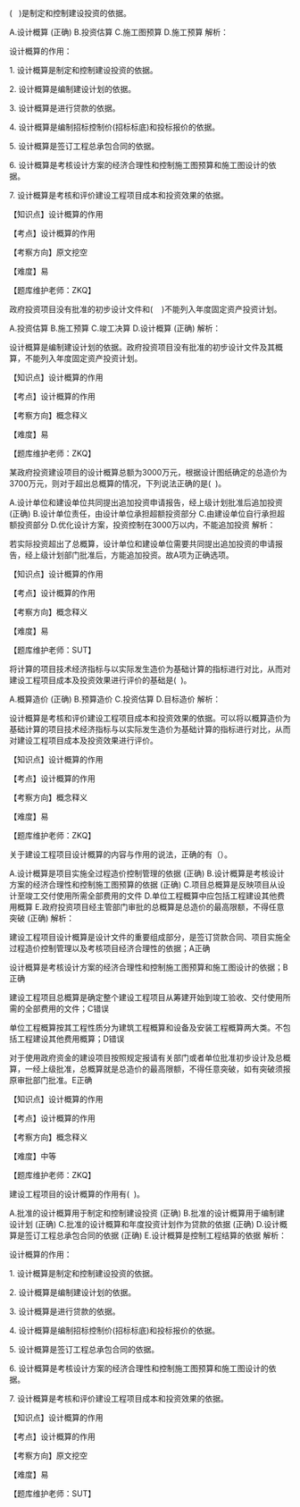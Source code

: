 <p>( &nbsp; )是制定和控制建设投资的依据。</p>
A.设计概算  (正确)
B.投资估算
C.施工图预算
D.施工预算
解析：<p>设计概算的作用：</p><p>1. 设计概算是制定和控制建设投资的依据。</p><p>2. 设计概算是编制建设计划的依据。<br/></p><p>3. 设计概算是进行贷款的依据。<br/></p><p>4. 设计概算是编制招标控制价(招标标底)和投标报价的依据。</p><p>5. 设计概算是签订工程总承包合同的依据。<br/></p><p>6. 设计概算是考核设计方案的经济合理性和控制施工图预算和施工图设计的依据。</p><p>7. 设计概算是考核和评价建设工程项目成本和投资效果的依据。</p><p>【知识点】设计概算的作用</p><p>【考点】设计概算的作用</p><p>【考察方向】原文挖空</p><p>【难度】易</p><p>【题库维护老师：ZKQ】</p>
<p>政府投资项目没有批准的初步设计文件和( &nbsp; &nbsp;)不能列入年度固定资产投资计划。</p>
A.投资估算
B.施工预算
C.竣工决算
D.设计概算  (正确)
解析：<p>设计概算是编制建设计划的依据。政府投资项目没有批准的初步设计文件及其概算，不能列入年度固定资产投资计划。</p><p>【知识点】设计概算的作用</p><p>【考点】设计概算的作用</p><p>【考察方向】概念释义</p><p>【难度】易</p><p>【题库维护老师：ZKQ】</p>
<p>某政府投资建设项目的设计概算总额为3000万元，根据设计图纸确定的总造价为3700万元，则对于超出总概算的情况，下列说法正确的是( &nbsp;)。</p>
A.设计单位和建设单位共同提出追加投资申请报告，经上级计划批准后追加投资  (正确)
B.设计单位责任，由设计单位承担超额投资部分
C.由建设单位自行承担超额投资部分
D.优化设计方案，投资控制在3000万以内，不能追加投资
解析：<p>若实际投资超出了总概算，设计单位和建设单位需要共同提出追加投资的申请报告，经上级计划部门批准后，方能追加投资。故A项为正确选项。</p><p>【知识点】设计概算的作用</p><p>【考点】设计概算的作用</p><p>【考察方向】概念释义</p><p>【难度】易</p><p>【题库维护老师：SUT】</p>
<p>将计算的项目技术经济指标与以实际发生造价为基础计算的指标进行对比，从而对建设工程项目成本及投资效果进行评价的基础是( &nbsp;)。</p>
A.概算造价  (正确)
B.预算造价
C.投资估算
D.目标造价
解析：<p>设计概算是考核和评价建设工程项目成本和投资效果的依据。可以将以概算造价为基础计算的项目技术经济指标与以实际发生造价为基础计算的指标进行对比，从而对建设工程项目成本及投资效果进行评价。</p><p>【知识点】设计概算的作用</p><p>【考点】设计概算的作用</p><p>【考察方向】概念释义</p><p>【难度】易</p><p>【题库维护老师：ZKQ】</p>
<p>关于建设工程项目设计概算的内容与作用的说法，正确的有（）。</p>
A.设计概算是项目实施全过程造价控制管理的依据  (正确)
B.设计概算是考核设计方案的经济合理性和控制施工图预算的依据  (正确)
C.项目总概算是反映项目从设计至竣工交付使用所需全部费用的文件
D.单位工程概算中应包括工程建设其他费用概算
E.政府投资项目经主管部门审批的总概算是总造价的最高限额，不得任意突破  (正确)
解析：<p>建设工程项目设计概算是设计文件的重要组成部分，是签订贷款合同、项目实施全过程造价控制管理以及考核项目经济合理性的依据；A正确</p><p>设计概算是考核设计方案的经济合理性和控制施工图预算和施工图设计的依据；B正确</p><p>建设工程项目总概算是确定整个建设工程项目从筹建开始到竣工验收、交付使用所需的全部费用的文件；C错误</p><p>单位工程概算按其工程性质分为建筑工程概算和设备及安装工程概算两大类。不包括工程建设其他费用概算；D错误</p><p>对于使用政府资金的建设项目按照规定报请有关部门或者单位批准初步设计及总概算，一经上级批准，总概算就是总造价的最高限额，不得任意突破，如有突破须报原审批部门批准。E正确</p><p>【知识点】设计概算的作用</p><p>【考点】设计概算的作用</p><p>【考察方向】概念释义</p><p>【难度】中等</p><p>【题库维护老师：ZKQ】</p>
<p>建设工程项目的设计概算的作用有( &nbsp;)。</p>
A.批准的设计概算用于制定和控制建设投资  (正确)
B.批准的设计概算用于编制建设计划  (正确)
C.批准的设计概算和年度投资计划作为贷款的依据  (正确)
D.设计概算是签订工程总承包合同的依据  (正确)
E.设计概算是控制工程结算的依据
解析：<p>设计概算的作用：</p><p>1. 设计概算是制定和控制建设投资的依据。</p><p>2. 设计概算是编制建设计划的依据。<br/></p><p>3. 设计概算是进行贷款的依据。<br/></p><p>4. 设计概算是编制招标控制价(招标标底)和投标报价的依据。</p><p>5. 设计概算是签订工程总承包合同的依据。<br/></p><p>6. 设计概算是考核设计方案的经济合理性和控制施工图预算和施工图设计的依据。</p><p>7. 设计概算是考核和评价建设工程项目成本和投资效果的依据。</p><p>【知识点】设计概算的作用</p><p>【考点】设计概算的作用</p><p>【考察方向】原文挖空</p><p>【难度】易</p><p>【题库维护老师：SUT】</p>
